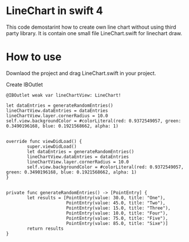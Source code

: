# LineChart in swift 4
This code demostarint how to create own line chart without using third party library. It is contain one small file LineChart.swift for linechart draw.


# How to use
Downlaod the project and drag LineChart.swift in your project.

Create IBOutlet 

```
@IBOutlet weak var lineChartView: LineChart!

let dataEntries = generateRandomEntries()
lineChartView.dataEntries = dataEntries
lineChartView.layer.cornerRadius = 10.0
self.view.backgroundColor = #colorLiteral(red: 0.9372549057, green: 0.3490196168, blue: 0.1921568662, alpha: 1)


override func viewDidLoad() {
        super.viewDidLoad()
        let dataEntries = generateRandomEntries()
        lineChartView.dataEntries = dataEntries
        lineChartView.layer.cornerRadius = 10.0
        self.view.backgroundColor = #colorLiteral(red: 0.9372549057, green: 0.3490196168, blue: 0.1921568662, alpha: 1)
}


private func generateRandomEntries() -> [PointEntry] {
        let results = [PointEntry(value: 30.0, title: "One"),
                       PointEntry(value: 45.0, title: "Two"),
                       PointEntry(value: 15.0, title: "Three"),
                       PointEntry(value: 10.0, title: "Four"),
                       PointEntry(value: 75.0, title: "Five"),
                       PointEntry(value: 85.0, title: "Sixe")]
        return results
}

```




